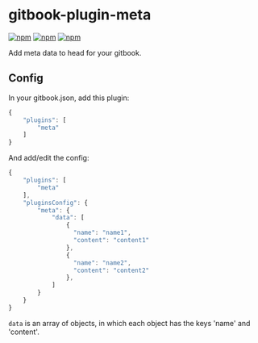 # gitbook-plugin-meta

[![npm](https://img.shields.io/npm/v/gitbook-plugin-meta.svg?maxAge=2592000)](https://www.npmjs.com/package/gitbook-plugin-meta)
[![npm](https://img.shields.io/npm/dt/gitbook-plugin-meta.svg?maxAge=2592000)](https://www.npmjs.com/package/gitbook-plugin-meta)
[![npm](https://img.shields.io/npm/l/gitbook-plugin-meta.svg?maxAge=2592000)](https://www.npmjs.com/package/gitbook-plugin-meta)

Add meta data to head for your gitbook.

## Config

In your gitbook.json, add this plugin:

```javascript
{
    "plugins": [
        "meta"
    ]
}
```

And add/edit the config:

```javascript
{
    "plugins": [
        "meta"
    ],
    "pluginsConfig": {
        "meta": {
            "data": [
                {
                  "name": "name1",
                  "content": "content1"
                },
                {
                  "name": "name2",
                  "content": "content2"
                },
            ]
        }
    }
}
```

`data` is an array of objects, in which each object has the keys 'name' and 'content'.
